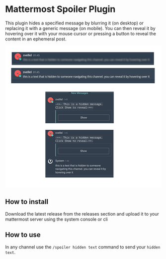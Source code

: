 # Mattermost Spoiler Plugin

This plugin hides a specified message by blurring it (on desktop) or replacing it with a generic message (on mobile).
You can then reveal it by hovering over it with your mouse cursor or pressing a button to reveal the content in an ephemeral post. 

![preview](https://github.com/svelle/mattermost-spoiler-plugin/raw/master/preview.png)

## How to install

Download the latest release from the releases section and upload it to your mattermost server using the system console or cli

## How to use

In any channel use the `/spoiler hidden text` command to send your `hidden text`.